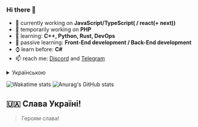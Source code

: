 ### Hi there 👋

- 🔭 currently working on **JavaScript/TypeScript( / react(+ next))**
- 🎩 temporarily working on **PHP**
- 🌱 learning: **C++, Python, Rust, DevOps**
- 👀 passive learning: **Front-End development / Back-End development**
- ⌚ learn before: **C#**
- 📫 reach me: [Discord](https://discord.com/users/481344295354368020) and [Telegram](https://t.me/demonwayne1)

<details><summary>Українською</summary>
<p>

### Вітаю 👋

- 🔭 Зараз працюю на **JavaScript/TypeScript( / react(+ next))**
- 🎩 Тимчасово працюю на **PHP**
- 🌱 Вчу: **C++, Python, Rust, DevOps**
- 👀 Пасивно вчу: **Front-End розробку / Back-End розробку**
- ⌚ Вчив раніше: **C#, Python**
- 📫 Зв'язок зі мною: [Discord](https://discord.com/users/481344295354368020) або [Telegram](https://t.me/demonwayne1)

</p>
</details>

<!-- General stats of profile -->
![Wakatime stats](https://github-readme-stats.vercel.app/api/wakatime?username=demonwayne)
![Anurag's GitHub stats](https://github-readme-stats.vercel.app/api?username=demonwayne\&show_icons=true\&theme=radical\&title_color=5865f2\&text_color=ff6633)

## :ukraine: Слава Україні!
> Героям слава!
